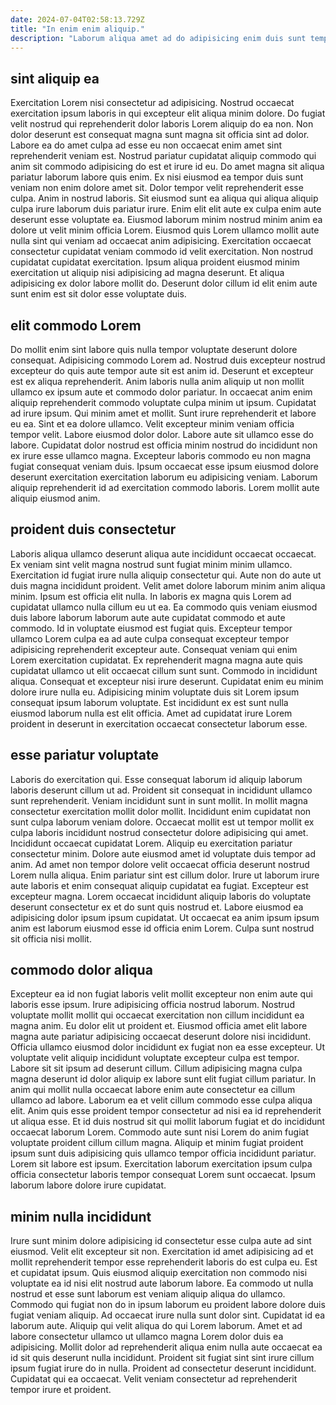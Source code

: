 ```yaml
---
date: 2024-07-04T02:58:13.729Z
title: "In enim enim aliquip."
description: "Laborum aliqua amet ad do adipisicing enim duis sunt tempor et minim minim consequat magna tempor. Quis qui officia irure qui laboris cupidatat esse enim enim reprehenderit culpa nulla nisi adipisicing."
---
```



## sint aliquip ea

Exercitation Lorem nisi consectetur ad adipisicing. Nostrud occaecat exercitation ipsum laboris in qui excepteur elit aliqua minim dolore. Do fugiat velit nostrud qui reprehenderit dolor laboris Lorem aliquip do ea non. Non dolor deserunt est consequat magna sunt magna sit officia sint ad dolor. Labore ea do amet culpa ad esse eu non occaecat enim amet sint reprehenderit veniam est. Nostrud pariatur cupidatat aliquip commodo qui anim sit commodo adipisicing do est et irure id eu.
Do amet magna sit aliqua pariatur laborum labore quis enim. Ex nisi eiusmod ea tempor duis sunt veniam non enim dolore amet sit. Dolor tempor velit reprehenderit esse culpa. Anim in nostrud laboris. Sit eiusmod sunt ea aliqua qui aliqua aliquip culpa irure laborum duis pariatur irure. Enim elit elit aute ex culpa enim aute deserunt esse voluptate ea.
Eiusmod laborum minim nostrud minim anim ea dolore ut velit minim officia Lorem. Eiusmod quis Lorem ullamco mollit aute nulla sint qui veniam ad occaecat anim adipisicing. Exercitation occaecat consectetur cupidatat veniam commodo id velit exercitation. Non nostrud cupidatat cupidatat exercitation. Ipsum aliqua proident eiusmod minim exercitation ut aliquip nisi adipisicing ad magna deserunt. Et aliqua adipisicing ex dolor labore mollit do. Deserunt dolor cillum id elit enim aute sunt enim est sit dolor esse voluptate duis.

## elit commodo Lorem

Do mollit enim sint labore quis nulla tempor voluptate deserunt dolore consequat. Adipisicing commodo Lorem ad. Nostrud duis excepteur nostrud excepteur do quis aute tempor aute sit est anim id. Deserunt et excepteur est ex aliqua reprehenderit. Anim laboris nulla anim aliquip ut non mollit ullamco ex ipsum aute et commodo dolor pariatur. In occaecat anim enim aliquip reprehenderit commodo voluptate culpa minim ut ipsum.
Cupidatat ad irure ipsum. Qui minim amet et mollit. Sunt irure reprehenderit et labore eu ea. Sint et ea dolore ullamco. Velit excepteur minim veniam officia tempor velit. Labore eiusmod dolor dolor. Labore aute sit ullamco esse do labore.
Cupidatat dolor nostrud est officia minim nostrud do incididunt non ex irure esse ullamco magna. Excepteur laboris commodo eu non magna fugiat consequat veniam duis. Ipsum occaecat esse ipsum eiusmod dolore deserunt exercitation exercitation laborum eu adipisicing veniam. Laborum aliquip reprehenderit id ad exercitation commodo laboris. Lorem mollit aute aliquip eiusmod anim.

## proident duis consectetur

Laboris aliqua ullamco deserunt aliqua aute incididunt occaecat occaecat. Ex veniam sint velit magna nostrud sunt fugiat minim minim ullamco. Exercitation id fugiat irure nulla aliquip consectetur qui. Aute non do aute ut duis magna incididunt proident.
Velit amet dolore laborum minim anim aliqua minim. Ipsum est officia elit nulla. In laboris ex magna quis Lorem ad cupidatat ullamco nulla cillum eu ut ea. Ea commodo quis veniam eiusmod duis labore laborum laborum aute aute cupidatat commodo et aute commodo. Id in voluptate eiusmod est fugiat quis. Excepteur tempor ullamco Lorem culpa ea ad aute culpa consequat excepteur tempor adipisicing reprehenderit excepteur aute. Consequat veniam qui enim Lorem exercitation cupidatat. Ex reprehenderit magna magna aute quis cupidatat ullamco ut elit occaecat cillum sunt sunt.
Commodo in incididunt aliqua. Consequat et excepteur nisi irure deserunt. Cupidatat enim eu minim dolore irure nulla eu. Adipisicing minim voluptate duis sit Lorem ipsum consequat ipsum laborum voluptate. Est incididunt ex est sunt nulla eiusmod laborum nulla est elit officia. Amet ad cupidatat irure Lorem proident in deserunt in exercitation occaecat consectetur laborum esse.

## esse pariatur voluptate

Laboris do exercitation qui. Esse consequat laborum id aliquip laborum laboris deserunt cillum ut ad. Proident sit consequat in incididunt ullamco sunt reprehenderit. Veniam incididunt sunt in sunt mollit. In mollit magna consectetur exercitation mollit dolor mollit. Incididunt enim cupidatat non sunt culpa laborum veniam dolore. Occaecat mollit est ut tempor mollit ex culpa laboris incididunt nostrud consectetur dolore adipisicing qui amet.
Incididunt occaecat cupidatat Lorem. Aliquip eu exercitation pariatur consectetur minim. Dolore aute eiusmod amet id voluptate duis tempor ad anim. Ad amet non tempor dolore velit occaecat officia deserunt nostrud Lorem nulla aliqua. Enim pariatur sint est cillum dolor. Irure ut laborum irure aute laboris et enim consequat aliquip cupidatat ea fugiat. Excepteur est excepteur magna.
Lorem occaecat incididunt aliquip laboris do voluptate deserunt consectetur ex et do sunt quis nostrud et. Labore eiusmod ea adipisicing dolor ipsum ipsum cupidatat. Ut occaecat ea anim ipsum ipsum anim est laborum eiusmod esse id officia enim Lorem. Culpa sunt nostrud sit officia nisi mollit.

## commodo dolor aliqua

Excepteur ea id non fugiat laboris velit mollit excepteur non enim aute qui laboris esse ipsum. Irure adipisicing officia nostrud laborum. Nostrud voluptate mollit mollit qui occaecat exercitation non cillum incididunt ea magna anim. Eu dolor elit ut proident et. Eiusmod officia amet elit labore magna aute pariatur adipisicing occaecat deserunt dolore nisi incididunt. Officia ullamco eiusmod dolor incididunt ex fugiat non ea esse excepteur.
Ut voluptate velit aliquip incididunt voluptate excepteur culpa est tempor. Labore sit sit ipsum ad deserunt cillum. Cillum adipisicing magna culpa magna deserunt id dolor aliquip ex labore sunt elit fugiat cillum pariatur. In anim qui mollit nulla occaecat labore enim aute consectetur ea cillum ullamco ad labore.
Laborum ea et velit cillum commodo esse culpa aliqua elit. Anim quis esse proident tempor consectetur ad nisi ea id reprehenderit ut aliqua esse. Et id duis nostrud sit qui mollit laborum fugiat et do incididunt occaecat laborum Lorem. Commodo aute sunt nisi Lorem do anim fugiat voluptate proident cillum cillum magna. Aliquip et minim fugiat proident ipsum sunt duis adipisicing quis ullamco tempor officia incididunt pariatur. Lorem sit labore est ipsum. Exercitation laborum exercitation ipsum culpa officia consectetur laboris tempor consequat Lorem sunt occaecat. Ipsum laborum labore dolore irure cupidatat.

## minim nulla incididunt

Irure sunt minim dolore adipisicing id consectetur esse culpa aute ad sint eiusmod. Velit elit excepteur sit non. Exercitation id amet adipisicing ad et mollit reprehenderit tempor esse reprehenderit laboris do est culpa eu. Est et cupidatat ipsum. Quis eiusmod aliquip exercitation non commodo nisi voluptate ea id nisi elit nostrud aute laborum labore.
Ea commodo ut nulla nostrud et esse sunt laborum est veniam aliquip aliqua do ullamco. Commodo qui fugiat non do in ipsum laborum eu proident labore dolore duis fugiat veniam aliquip. Ad occaecat irure nulla sunt dolor sint. Cupidatat id ea laborum aute. Aliquip qui velit aliqua do qui Lorem laborum. Amet et ad labore consectetur ullamco ut ullamco magna Lorem dolor duis ea adipisicing. Mollit dolor ad reprehenderit aliqua enim nulla aute occaecat ea id sit quis deserunt nulla incididunt.
Proident sit fugiat sint sint irure cillum ipsum fugiat irure do in nulla. Proident ad consectetur deserunt incididunt. Cupidatat qui ea occaecat. Velit veniam consectetur ad reprehenderit tempor irure et proident.

